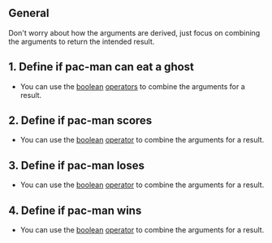 ## General

Don't worry about how the arguments are derived, just focus on combining the arguments to return the intended result.

## 1. Define if pac-man can eat a ghost

- You can use the [boolean][boolean] [operators][boolean-operators] to combine the arguments for a result.

## 2. Define if pac-man scores

- You can use the [boolean][boolean] [operator][boolean-operators] to combine the arguments for a result.

## 3. Define if pac-man loses

- You can use the [boolean][boolean] [operator][boolean-operators] to combine the arguments for a result.

## 4. Define if pac-man wins

- You can use the [boolean][boolean] [operator][boolean-operators] to combine the arguments for a result.

[boolean]: https://docs.python.org/3/library/stdtypes.html#truth
[boolean-operators]: https://docs.python.org/3/library/stdtypes.html#boolean-operations-and-or-not
